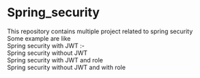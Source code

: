 # Spring_security

<p>This repository contains multiple project related to spring security <br> Some example are like 
<br> Spring security with JWT :- 
  <br> Spring security without JWT
  <br> Spring security with JWT and role
  <br> Spring security without JWT and with role
</p>
